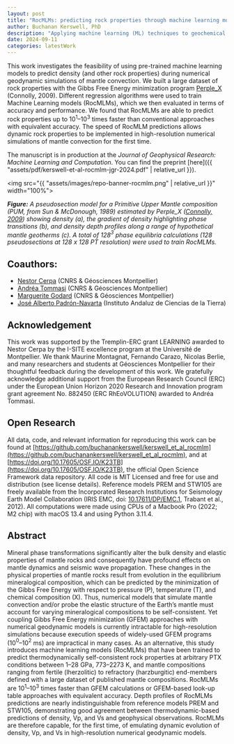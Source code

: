 ```yaml
---
layout: post
title: "RocMLMs: predicting rock properties through machine learning models"
author: Buchanan Kerswell, PhD
description: "Applying machine learning (ML) techniques to geochemical and thermodynamic datasets to increase efficiency of predicting rock properties in geodynamic numerical simulations"
date: 2024-09-11
categories: latestWork
---
```


This work investigates the feasibility of using pre-trained machine learning models to predict density (and other rock properties) during numerical geodynamic simulations of mantle convection. We built a large dataset of rock properties with the Gibbs Free Energy minimization program [Perple_X](https://www.perplex.ethz.ch) (Connolly, 2009). Different regression algorithms were used to train Machine Learning models (RocMLMs), which we then evaluated in terms of accuracy and performance. We found that RocMLMs are able to predict rock properties up to 10$^1$–10$^3$ times faster than conventional approaches with equivalent accuracy. The speed of RocMLM predictions allows dynamic rock properties to be implemented in high-resolution numerical simulations of mantle convection for the first time.

The manuscript is in production at the *Journal of Geophysical Research: Machine Learning and Computation*. You can find the preprint [here]({{ "assets/pdf/kerswell-et-al-rocmlm-jgr-2024.pdf" | relative_url }}).

<img src="{{ "assets/images/repo-banner-rocmlm.png" | relative_url }}" width="100%">

***Figure:*** *A pseudosection model for a Primitive Upper Mantle composition (PUM, from Sun & McDonough, 1989) estimated by Perple_X ([Connolly, 2009](https://agupubs.onlinelibrary.wiley.com/doi/abs/10.1029/2009GC002540)) showing density (a), the gradient of density highlighting phase transitions (b), and density depth profiles along a range of hypothetical mantle geotherms (c). A total of 128$^3$ phase equilibria calculations (128 pseudosections at 128 x 128 PT resolution) were used to train RocMLMs.*

## Coauthors:

- [Nestor Cerpa](https://scholar.google.com/citations?user=D0kBGqcAAAAJ&hl=en&oi=ao) (CNRS & Géosciences Montpellier)
- [Andréa Tommasi](https://scholar.google.com/citations?user=4ibXyDwAAAAJ&hl=en) (CNRS & Géosciences Montpellier)
- [Marguerite Godard](https://scholar.google.com/citations?user=rhF-80oAAAAJ&hl=en&oi=ao) (CNRS & Géosciences Montpellier)
- [José Alberto Padrón-Navarta](https://scholar.google.com/citations?user=5x5JgpIAAAAJ&hl=en&oi=ao) (Instituto Andaluz de Ciencias de la Tierra)

## Acknowledgement

This work was supported by the Tremplin-ERC grant LEARNING awarded to Nestor Cerpa by the I-SITE excellence program at the Université de Montpellier. We thank Maurine Montagnat, Fernando Carazo, Nicolas Berlie, and many researchers and students at Géosciences Montpellier for their thoughtful feedback during the development of this work. We gratefully acknowledge additional support from the European Research Council (ERC) under the European Union Horizon 2020 Research and Innovation program grant agreement No. 882450 (ERC RhEoVOLUTION) awarded to Andréa Tommasi.

## Open Research

All data, code, and relevant information for reproducing this work can be found at [https://github.com/buchanankerswell/kerswell_et_al_rocmlm](https://github.com/buchanankerswell/kerswell_et_al_rocmlm), and at [https://doi.org/10.17605/OSF.IO/K23TB](https://doi.org/10.17605/OSF.IO/K23TB), the official Open Science Framework data repository. All code is MIT Licensed and free for use and distribution (see license details). Reference models PREM and STW105 are freely available from the Incorporated Research Institutions for Seismology Earth Model Collaboration (IRIS EMC, doi: [10.17611/DP/EMC.1](https://doi.org/10.17611/DP/EMC.1), Trabant et al., 2012). All computations were made using CPUs of a Macbook Pro (2022; M2 chip) with macOS 13.4 and using Python 3.11.4.

## Abstract

Mineral phase transformations significantly alter the bulk density and elastic properties of mantle rocks and consequently have profound effects on mantle dynamics and seismic wave propagation. These changes in the physical properties of mantle rocks result from evolution in the equilibrium mineralogical composition, which can be predicted by the minimization of the  Gibbs Free Energy with respect to pressure (P), temperature (T), and chemical composition (X). Thus, numerical models that simulate mantle convection and/or probe the elastic structure of the Earth’s mantle must account for varying mineralogical compositions to be self-consistent. Yet coupling Gibbs Free Energy minimization (GFEM) approaches with numerical geodynamic models is currently intractable for high-resolution simulations because execution speeds of widely-used GFEM programs (10$^0$–10$^2$ ms) are impractical in many cases. As an alternative, this study introduces machine learning models (RocMLMs) that have been trained to predict thermodynamically self-consistent rock properties at arbitrary PTX conditions between 1–28 GPa, 773–2273 K, and mantle compositions ranging from fertile (lherzolitic) to refractory (harzburgitic) end-members defined with a large dataset of published mantle compositions. RocMLMs are 10$^1$–10$^3$ times faster than GFEM calculations or GFEM-based look-up table approaches with equivalent accuracy. Depth profiles of RocMLMs predictions are nearly indistinguishable from reference models PREM and STW105, demonstrating good agreement between thermodynamic-based predictions of density, Vp, and Vs and geophysical observations. RocMLMs are therefore capable, for the first time, of emulating dynamic evolution of density, Vp, and Vs in high-resolution numerical geodynamic models.
